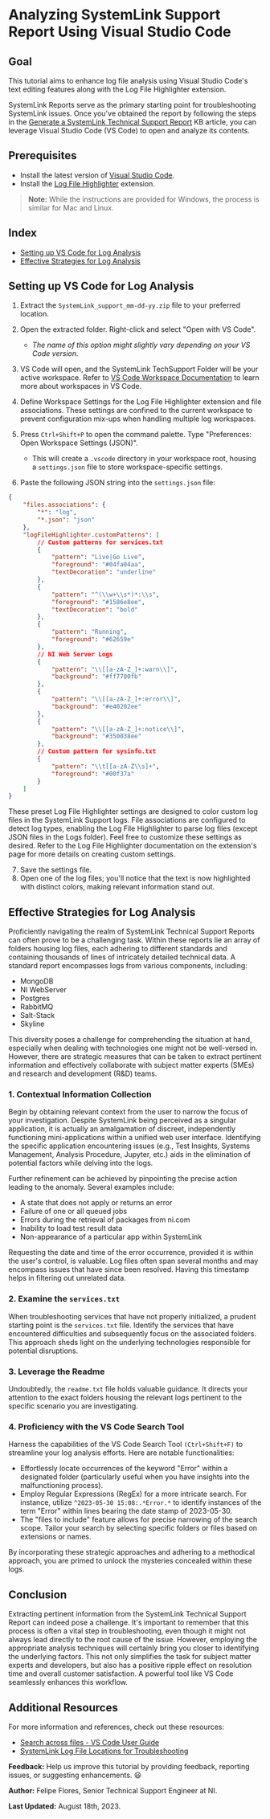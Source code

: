 # Analyzing SystemLink Support Report Using Visual Studio Code

## Goal

This tutorial aims to enhance log file analysis using Visual Studio Code's text editing features along with the Log File Highlighter extension.

SystemLink Reports serve as the primary starting point for troubleshooting SystemLink issues. Once you've obtained the report by following the steps in the [Generate a SystemLink Technical Support Report](https://knowledge.ni.com/KnowledgeArticleDetails?id=kA03q000000YGpmCAG&l=en-US) KB article, you can leverage Visual Studio Code (VS Code) to open and analyze its contents.


## Prerequisites

- Install the latest version of [Visual Studio Code](https://code.visualstudio.com/download).
- Install the [Log File Highlighter](https://marketplace.visualstudio.com/items?itemName=emilast.LogFileHighlighter) extension.

> **Note:** While the instructions are provided for Windows, the process is similar for Mac and Linux.


## Index

- [Setting up VS Code for Log Analysis](#setting-up-vs-code-for-log-analysis)
- [Effective Strategies for Log Analysis](#effective-strategies-for-log-analysis)


## Setting up VS Code for Log Analysis

1. Extract the `SystemLink_support_mm-dd-yy.zip` file to your preferred location.

2. Open the extracted folder. Right-click and select "Open with VS Code".
    - *The name of this option might slightly vary depending on your VS Code version.*
    
3. VS Code will open, and the SystemLink TechSupport Folder will be your active workspace. Refer to [VS Code Workspace Documentation](https://code.visualstudio.com/docs/editor/workspaces) to learn more about workspaces in VS Code.

4. Define Workspace Settings for the Log File Highlighter extension and file associations. These settings are confined to the current workspace to prevent configuration mix-ups when handling multiple log workspaces.

5. Press `Ctrl+Shift+P` to open the command palette. Type "Preferences: Open Workspace Settings (JSON)".
    - This will create a `.vscode` directory in your workspace root, housing a `settings.json` file to store workspace-specific settings.

6. Paste the following JSON string into the `settings.json` file:

```json
{
    "files.associations": {
        "*": "log",
        "*.json": "json"
    },
    "logFileHighlighter.customPatterns": [
        // Custom patterns for services.txt
        {
            "pattern": "Live|Go Live",
            "foreground": "#04fa04aa",
            "textDecoration": "underline"
        },
        {
            "pattern": "^(\\w+\\s*)*:\\s",
            "foreground": "#1586e8ee",
            "textDecoration": "bold"
        },
        {
            "pattern": "Running",
            "foreground": "#62659e"
        },
        // NI Web Server Logs
        {
            "pattern": "\\[[a-zA-Z_]+:warn\\]",
            "background": "#ff7700fb"
        },
        {
            "pattern": "\\[[a-zA-Z_]+:error\\]",
            "background": "#e40202ee"
        },
        {
            "pattern": "\\[[a-zA-Z_]+:notice\\]",
            "background": "#350038ee"
        },
        // Custom pattern for sysinfo.txt
        {
            "pattern": "\\t[[a-zA-Z\\s]+",
            "foreground": "#00f37a"
        }
    ]
}
```
These preset Log File Highlighter settings are designed to color custom log files in the SystemLink Support logs. File associations are configured to detect log types, enabling the Log File Highlighter to parse log files (except JSON files in the Logs folder). Feel free to customize these settings as desired. Refer to the Log File Highlighter documentation on the extension's page for more details on creating custom settings.

7. Save the settings file.
8. Open one of the log files; you'll notice that the text is now highlighted with distinct colors, making relevant information stand out.


## Effective Strategies for Log Analysis

Proficiently navigating the realm of SystemLink Technical Support Reports can often prove to be a challenging task. Within these reports lie an array of folders housing log files, each adhering to different standards and containing thousands of lines of intricately detailed technical data. A standard report encompasses logs from various components, including:

- MongoDB
- NI WebServer
- Postgres
- RabbitMQ
- Salt-Stack
- Skyline

This diversity poses a challenge for comprehending the situation at hand, especially when dealing with technologies one might not be well-versed in. However, there are strategic measures that can be taken to extract pertinent information and effectively collaborate with subject matter experts (SMEs) and research and development (R&D) teams.

### 1. Contextual Information Collection

Begin by obtaining relevant context from the user to narrow the focus of your investigation. Despite SystemLink being perceived as a singular application, it is actually an amalgamation of discreet, independently functioning mini-applications within a unified web user interface. Identifying the specific application encountering issues (e.g., Test Insights, Systems Management, Analysis Procedure, Jupyter, etc.) aids in the elimination of potential factors while delving into the logs.

Further refinement can be achieved by pinpointing the precise action leading to the anomaly. Several examples include:

- A state that does not apply or returns an error
- Failure of one or all queued jobs
- Errors during the retrieval of packages from ni.com
- Inability to load test result data
- Non-appearance of a particular app within SystemLink

Requesting the date and time of the error occurrence, provided it is within the user's control, is valuable. Log files often span several months and may encompass issues that have since been resolved. Having this timestamp helps in filtering out unrelated data.

### 2. Examine the `services.txt`

When troubleshooting services that have not properly initialized, a prudent starting point is the `services.txt` file. Identify the services that have encountered difficulties and subsequently focus on the associated folders. This approach sheds light on the underlying technologies responsible for potential disruptions.

### 3. Leverage the Readme

Undoubtedly, the `readme.txt` file holds valuable guidance. It directs your attention to the exact folders housing the relevant logs pertinent to the specific scenario you are investigating.

### 4. Proficiency with the VS Code Search Tool

Harness the capabilities of the VS Code Search Tool `(Ctrl+Shift+F)` to streamline your log analysis efforts. Here are notable functionalities:

- Effortlessly locate occurrences of the keyword "Error" within a designated folder (particularly useful when you have insights into the malfunctioning process).
- Employ Regular Expressions (RegEx) for a more intricate search. For instance, utilize `^2023-05-30 15:08:.*Error.*` to identify instances of the term "Error" within lines bearing the date stamp of 2023-05-30.
- The "files to include" feature allows for precise narrowing of the search scope. Tailor your search by selecting specific folders or files based on extensions or names.

By incorporating these strategic approaches and adhering to a methodical approach, you are primed to unlock the mysteries concealed within these logs.


## Conclusion

Extracting pertinent information from the SystemLink Technical Support Report can indeed pose a challenge. It's important to remember that this process is often a vital step in troubleshooting, even though it might not always lead directly to the root cause of the issue. However, employing the appropriate analysis techniques will certainly bring you closer to identifying the underlying factors. This not only simplifies the task for subject matter experts and developers, but also has a positive ripple effect on resolution time and overall customer satisfaction. A powerful tool like VS Code seamlessly enhances this workflow.



## Additional Resources

For more information and references, check out these resources:

- [Search across files - VS Code User Guide](https://code.visualstudio.com/docs/editor/codebasics#_search-across-files)
- [SystemLink Log File Locations for Troubleshooting](https://knowledge.ni.com/KnowledgeArticleDetails?id=kA00Z000000kGcSSAU&l=en-US)


**Feedback:** Help us improve this tutorial by providing feedback, reporting issues, or suggesting enhancements. :smiley:

**Author:** Felipe Flores, Senior Technical Support Engineer at NI.

**Last Updated:** August 18th, 2023.